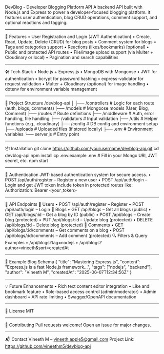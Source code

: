 DevBlog - Developer Blogging Platform API
A backend API built with Node.js and Express to power a developer-focused blogging platform. It features user authentication, blog CRUD operations, comment support, and optional reactions and tagging.
________________________________________
🔧 Features
•	User Registration and Login (JWT Authentication)
•	Create, Read, Update, Delete (CRUD) for blog posts
•	Comment system for blogs
•	Tags and categories support
•	Reactions (likes/bookmarks) [optional]
•	Public and protected API routes
•	File/image upload support (via Multer + Cloudinary or local)
•	Pagination and search capabilities
________________________________________
🛠️ Tech Stack
•	Node.js + Express.js
•	MongoDB with Mongoose
•	JWT for authentication
•	bcrypt for password hashing
•	express-validator for request validation
•	Multer + Cloudinary (optional) for image handling
•	dotenv for environment variable management
________________________________________
📁 Project Structure
/devblog-api
│
├── /controllers     # Logic for each route (auth, blogs, comments)
├── /models          # Mongoose models (User, Blog, Comment)
├── /routes          # Route definitions
├── /middleware      # Auth, error handling, file handling
├── /validators      # Input validation
├── /utils           # Helper functions (e.g., cloudinary)
├── /config          # DB config and environment setup
├── /uploads         # Uploaded files (if stored locally)
├── .env             # Environment variables
└── server.js        # Entry point
________________________________________
📦 Installation
git clone https://github.com/yourusername/devblog-api.git
cd devblog-api
npm install
cp .env.example .env  # Fill in your Mongo URI, JWT secret, etc.
npm start
________________________________________
🔐 Authentication
JWT-based authentication system for secure access.
•	POST /api/auth/register – Register a new user
•	POST /api/auth/login – Login and get JWT token
Include token in protected routes like:
Authorization: Bearer <your_token>
________________________________________
📘 API Endpoints
👤 Users
•	POST /api/auth/register – Register
•	POST /api/auth/login – Login
📝 Blogs
•	GET /api/blogs – Get all blogs (public)
•	GET /api/blogs/:id – Get a blog by ID (public)
•	POST /api/blogs – Create blog (protected)
•	PUT /api/blogs/:id – Update blog (protected)
•	DELETE /api/blogs/:id – Delete blog (protected)
💬 Comments
•	GET /api/blogs/:id/comments – Get comments on a blog
•	POST /api/blogs/:id/comments – Add comment (protected)
🔍 Filters & Query Examples
•	/api/blogs?tag=nodejs
•	/api/blogs?author=vineeth&sort=createdAt
________________________________________
🧪 Example Blog Schema
{
  "title": "Mastering Express.js",
  "content": "Express.js is a fast Node.js framework...",
  "tags": ["nodejs", "backend"],
  "author": "Vineeth M",
  "createdAt": "2025-06-07T12:34:56Z"
}
________________________________________
💡 Future Enhancements
•	Rich text content editor integration
•	Like and bookmark feature
•	Role-based access control (admin/moderator)
•	Admin dashboard
•	API rate limiting
•	Swagger/OpenAPI documentation
________________________________________
📄 License
MIT
________________________________________
🙌 Contributing
Pull requests welcome! Open an issue for major changes.
________________________________________
📬 Contact
Vineeth M – vineeth.apple5@gmail.com
Project Link: https://github.com/vineethm5/devblog-api

